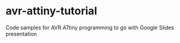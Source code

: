 # avr-attiny-tutorial
Code samples for AVR ATtiny programming to go with Google Slides presentation
